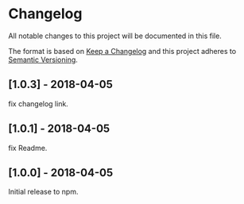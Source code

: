 # Changelog

All notable changes to this project will be documented in this file.

The format is based on [Keep a Changelog](http://keepachangelog.com/en/1.0.0/)
and this project adheres to [Semantic Versioning](http://semver.org/spec/v2.0.0.html).

## [1.0.3] - 2018-04-05

fix changelog link.

## [1.0.1] - 2018-04-05

fix Readme.

## [1.0.0] - 2018-04-05

Initial release to npm.

